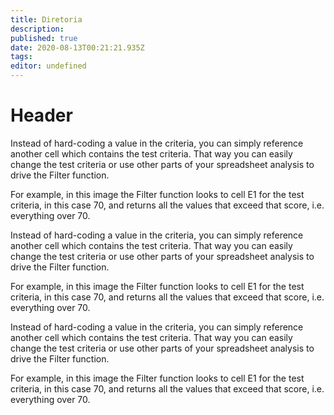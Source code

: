 ```yaml
---
title: Diretoria
description: 
published: true
date: 2020-08-13T00:21:21.935Z
tags: 
editor: undefined
---
```


# Header
Instead of hard-coding a value in the criteria, you can simply reference another cell which contains the test criteria. That way you can easily change the test criteria or use other parts of your spreadsheet analysis to drive the Filter function.

For example, in this image the Filter function looks to cell E1 for the test criteria, in this case 70, and returns all the values that exceed that score, i.e. everything over 70.

Instead of hard-coding a value in the criteria, you can simply reference another cell which contains the test criteria. That way you can easily change the test criteria or use other parts of your spreadsheet analysis to drive the Filter function.

For example, in this image the Filter function looks to cell E1 for the test criteria, in this case 70, and returns all the values that exceed that score, i.e. everything over 70.

Instead of hard-coding a value in the criteria, you can simply reference another cell which contains the test criteria. That way you can easily change the test criteria or use other parts of your spreadsheet analysis to drive the Filter function.

For example, in this image the Filter function looks to cell E1 for the test criteria, in this case 70, and returns all the values that exceed that score, i.e. everything over 70.